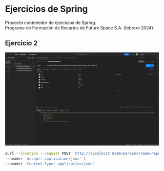 # Ejercicios de Spring

Proyecto contenedor de ejercicios de Spring.  
Programa de Formación de Becarios de Future Space S.A. (febrero 2024).

## Ejercicio 2

![Captura de Postman con el resultado](https://github.com/jlazaroFS/springexercises/blob/exercise2/ex2.PNG?raw=true)

```bash
curl --location --request POST 'http://localhost:8080/persons?name=Pepe&surname=Ramos&secondSurname=Saiz&dob=1990-01-01&sex=M' \
--header 'Accept: application/json' \
--header 'Content-Type: application/json'
```

